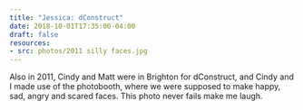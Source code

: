 ```yaml
---
title: "Jessica: dConstruct"
date: 2018-10-01T17:35:00-04:00
draft: false
resources:
- src: photos/2011 silly faces.jpg
---
```


Also in 2011, Cindy and Matt were in Brighton for dConstruct, and Cindy and I made use of the photobooth, where we were supposed to make happy, sad, angry and scared faces. This photo never fails make me laugh.
